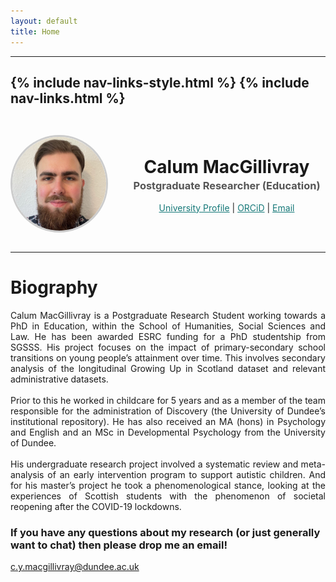 ```yaml
---
layout: default
title: Home
---
```

---
{% include nav-links-style.html %}
{% include nav-links.html %}
---

<div style="
  display: flex;
  align-items: center;
  gap: 2rem;
  flex-wrap: wrap;
  margin-top: 2rem;
  justify-content: center;
  text-align: center;
">

  <!-- Profile Image -->
  <img src="/assets/images/profile.jpg" alt="Profile Photo" style="
    width: 150px;
    height: 150px;
    object-fit: cover;
    border-radius: 50%;
    border: 3px solid #ccc;
  ">

  <!-- Text Section -->
  <div style="flex: 1 1 300px;">
    <h1 style="margin: 0;">Calum MacGillivray</h1>
    <h3 style="margin: 0.2em 0 1em; color: #555;">Postgraduate Researcher (Education)</h3>
    <p style="margin: 0;">
      <a href="https://discovery.dundee.ac.uk/en/persons/calum-macgillivray" target="_blank" style="color: #157878;">University Profile</a> |
      <a href="https://orcid.org/0009-0001-2871-6735" target="_blank" style="color: #157878;">ORCiD</a> |
      <a href="mailto:c.y.macgillivray@dundee.ac.uk" target="_blank" style="color: #157878;">Email</a>
    </p>
  </div>
</div>


---

# Biography

<div style="text-align: justify; margin-bottom: 1.0em;">
Calum MacGillivray is a Postgraduate Research Student working towards a PhD in Education, within the School of Humanities, Social Sciences and Law. He has been awarded ESRC funding for a PhD studentship from SGSSS. His project focuses on the impact of primary-secondary school transitions on young people’s attainment over time. This involves secondary analysis of the longitudinal Growing Up in Scotland dataset and relevant administrative datasets.
<br><br>
Prior to this he worked in childcare for 5 years and as a member of the team responsible for the administration of Discovery (the University of Dundee’s institutional repository). He has also received an MA (hons) in Psychology and English and an MSc in Developmental Psychology from the University of Dundee.
<br><br>
His undergraduate research project involved a systematic review and meta-analysis of an early intervention program to support autistic children. And for his master’s project he took a phenomenological stance, looking at the experiences of Scottish students with the phenomenon of societal reopening after the COVID-19 lockdowns.
</div>

### If you have any questions about my research (or just generally want to chat) then please drop me an email! 
c.y.macgillivray@dundee.ac.uk
